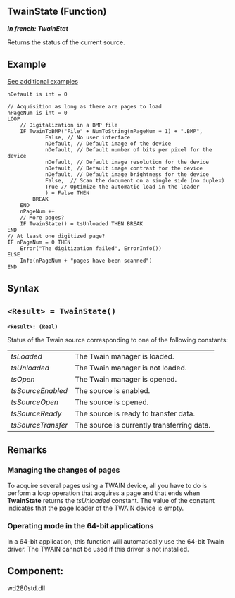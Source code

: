 


## TwainState (Function)

***In french: TwainEtat***



<a name="XUse"></a>
<a name="Use"></a>
<a name="description"></a>
Returns the status of the current source.
<a name="Example1"></a>
<a name="sample_code"></a>

## Example
<a class="notetitle" target="_blank" href="$DOC$=1000003078002&name=twainstate_function&product=WD">See additional examples</a>

```wl
nDefault is int = 0

// Acquisition as long as there are pages to load
nPageNum is int = 0
LOOP
	// Digitalization in a BMP file
	IF TwainToBMP("File" + NumToString(nPageNum + 1) + ".BMP",
			False, // No user interface
			nDefault, // Default image of the device
			nDefault, // Default number of bits per pixel for the device
			nDefault, // Default image resolution for the device
			nDefault, // Default image contrast for the device
			nDefault, // Default image brightness for the device
			False,  // Scan the document on a single side (no duplex)
			True // Optimize the automatic load in the loader
			) = False THEN
		BREAK
	END
	nPageNum ++
	// More pages?
	IF TwainState() = tsUnloaded THEN BREAK
END
// At least one digitized page?
IF nPageNum = 0 THEN
	Error("The digitization failed", ErrorInfo())
ELSE
	Info(nPageNum + "pages have been scanned")
END
```

<a name="XSYNTAX"></a>
<a name="SYNTAX1"></a>

## Syntax

`<Result> = TwainState()`
---

**`<Result>: (Real)`**

Status of the Twain source corresponding to one of the following constants:


|   |   |
| --- | --- |
| *tsLoaded* | The Twain manager is loaded. |
| *tsUnloaded* | The Twain manager is not loaded. |
| *tsOpen* | The Twain manager is opened. |
| *tsSourceEnabled* | The source is enabled. |
| *tsSourceOpen* | The source is opened. |
| *tsSourceReady* | The source is ready to transfer data. |
| *tsSourceTransfer* | The source is currently transferring data. |





<a name="NOTE0"></a>
<a name="NOTE0_1"></a>

## Remarks


### Managing the changes of pages
<a name="managing_the_changes_pages_ELTPARAGRAPHE000059"></a>

To acquire several pages using a TWAIN device, all you have to do is perform a loop operation that acquires a page and that ends when **TwainState** returns the *tsUnloaded* constant. The value of the constant indicates that the page loader of the TWAIN device is empty.


### Operating mode in the 64-bit applications
<a name="operating_mode_the_64bit_applications_ELTPARAGRAPHE000068"></a>

In a 64-bit application, this function will automatically use the 64-bit Twain driver. The TWAIN cannot be used if this driver is not installed. 

<a name="XComponent"></a>

## Component:
wd280std.dll
